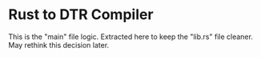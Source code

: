 # Rust to DTR Compiler

This is the "main" file logic. Extracted here to keep the "lib.rs" file cleaner. May rethink this decision later.
